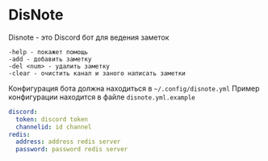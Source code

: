# DisNote

Disnote - это Discord бот для ведения заметок 

```
-help - покажет помощь
-add - добавить заметку
-del <num> - удалить заметку
-clear - очистить канал и заного написать заметки
```

Конфигурация бота должна находиться в `~/.config/disnote.yml`
Пример конфигурации находится в файле `disnote.yml.example`

```yaml
discord:
  token: discord token
  channelid: id channel
redis:
  address: address redis server
  password: password redis server
```

